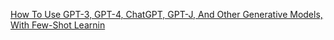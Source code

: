 [How To Use GPT-3, GPT-4, ChatGPT, GPT-J, And Other Generative Models, With Few-Shot Learnin](https://nlpcloud.com/effectively-using-gpt-j-gpt-neo-gpt-3-alternatives-few-shot-learning.html)